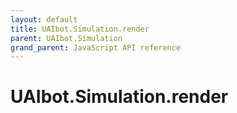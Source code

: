 ```yaml
---
layout: default
title: UAIbot.Simulation.render
parent: UAIbot.Simulation
grand_parent: JavaScript API reference
---
```


# UAIbot.Simulation.render